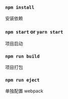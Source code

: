 
### `npm install`

安装依赖

### `npm start` or `yarn start`

项目启动


### `npm run build`

项目打包

### `npm run eject`

单独配置 webpack
